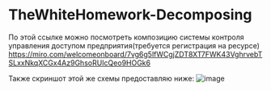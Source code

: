 # TheWhiteHomework-Decomposing
По этой ссылке можно посмотреть композицию системы контроля управления доступом предприятия(требуется регистрация на ресурсе) https://miro.com/welcomeonboard/7vg6g5lfWCgjZDT8XT7FWK43VghrvebTSLxxNkqXCGx4Az9GhsoRUIcQeo9HOGk6

Также скриншот этой же схемы предоставляю ниже: 
![image](https://user-images.githubusercontent.com/50312314/117561884-f6371c80-b0dd-11eb-9b45-ae7297b952a6.png)
